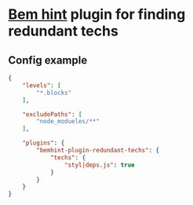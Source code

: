 # [Bem hint](https://github.com/bem/bemhint) plugin for finding redundant techs

## Config example

```json
{
    "levels": [
        "*.blocks"
    ],

    "excludePaths": [
        "node_modueles/**"
    ],

    "plugins": {
        "bemhint-plugin-redundant-techs": {
            "techs": {
                "styl|deps.js": true
            }
        }
    }
}
```
